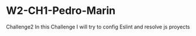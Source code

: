 # W2-CH1-Pedro-Marin
Challenge2
In this Challenge I will try to config Eslint and resolve js proyects
